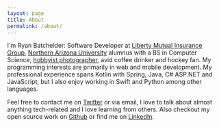 ```yaml
---
layout: page
title: About
permalink: /about/
---
```


I'm Ryan Batchelder: Software Developer at [Liberty Mutual Insurance Group](https://www.libertymutual.com), [Northern Arizona University](http://nau.edu/cefns) alumnus with a BS in Computer Science, [hobbyist photographer](https://500px.com/c1phr), avid coffee drinker and hockey fan. My programming interests are primarily in web and mobile development. My professional experience spans Kotlin with Spring, Java, C# ASP.NET and JavaScript, but I also enjoy working in Swift and Python among other languages.

Feel free to contact me on [Twitter](https://twitter.com/c1phr) or via email, I love to talk about almost anything tech-related and I love learning from others. Also checkout my open source work on [Github](https://github.com/c1phr) or find me on [LinkedIn](https://www.linkedin.com/in/rdbatch02/).